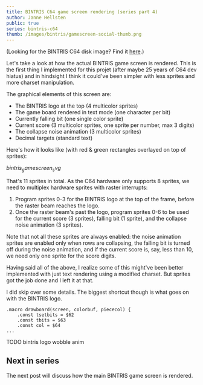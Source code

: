 ```yaml
---
title: BINTRIS C64 game screen rendering (series part 4)
author: Janne Hellsten
public: true
series: bintris-c64
thumb: /images/bintris/gamescreen-social-thumb.png
---
```


(Looking for the BINTRIS C64 disk image?  Find it [here](/posts/2018-05-21-bintris-on-c64-part-2.html).)

Let's take a look at how the actual BINTRIS game screen is rendered.  This is the first thing I implemented for this projet (after maybe 25 years of C64 dev hiatus) and in hindsight I think it could've been simpler with less sprites and more charset manipulation.

The graphical elements of this screen are:

* The BINTRIS logo at the top (4 multicolor sprites)
* The game board rendered in text mode (one character per bit)
* Currently falling bit (one single color sprite)
* Current score (3 multicolor sprites, one sprite per number, max 3 digits)
* The collapse noise animation (3 multicolor sprites)
* Decimal targets (standard text)

Here's how it looks like (with red & green rectangles overlayed on top of sprites):

$bintris_gamescreen_svg$

That's 11 sprites in total.  As the C64 hardware only supports 8 sprites, we need to multiplex hardware sprites with raster interrupts:

1. Program sprites 0-3 for the BINTRIS logo at the top of the frame, before the raster beam reaches the logo.
2. Once the raster beam's past the logo, program sprites 0-6 to be used for the current score (3 sprites), falling bit (1 sprite), and the collapse noise animation (3 sprites).

Note that not all these sprites are always enabled: the noise animation sprites are enabled only when rows are collapsing, the falling bit is turned off during the noise animation, and if the current score is, say, less than 10, we need only one sprite for the score digits.

Having said all of the above, I realize some of this might've been better implemented with just text rendering using a modified charset.  But sprites got the job done and I left it at that.

I did skip over some details.  The biggest shortcut though is what goes on with the BINTRIS logo.


```
.macro drawboard(screen, colorbuf, piececol) {
    .const tsetbits = $62
    .const tbits = $63
    .const col = $64
...
```

TODO bintris logo wobble anim

Next in series
--------------

The next post will discuss how the main BINTRIS game screen is rendered.

[scroller-asm]: https://github.com/nurpax/c64-samples/tree/master/text-scroller
